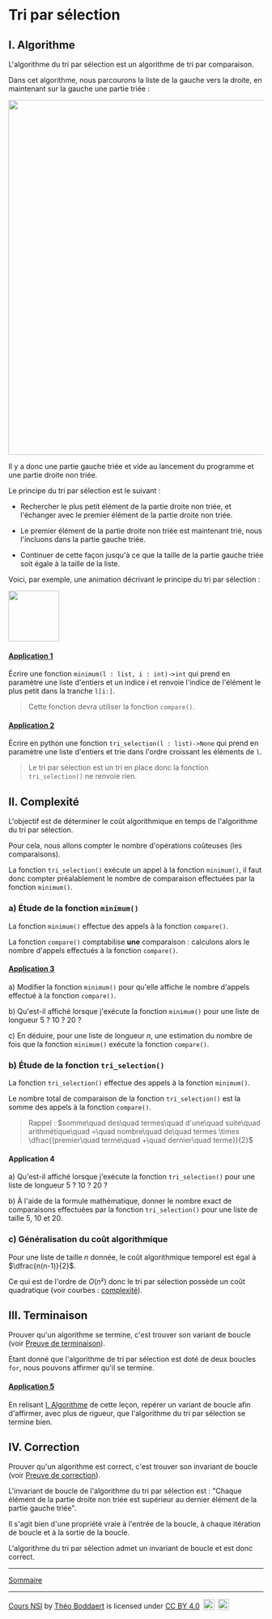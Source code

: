 # Tri par sélection

## I. <a name="algorithme"></a>Algorithme

L'algorithme du tri par sélection est un algorithme de tri par comparaison.

Dans cet algorithme, nous parcourons la liste de la gauche vers la droite, en maintenant sur la gauche une partie triée :

<img src="./img/schema_tri.png" width=700>

Il y a donc une partie gauche triée et vide au lancement du programme et une partie droite non triée.

Le principe du tri par sélection est le suivant :

- Rechercher le plus petit élément de la partie droite non triée, et l'échanger avec le premier élément de la partie droite non triée.

- Le premier élément de la partie droite non triée est maintenant trié, nous l'incluons dans la partie gauche triée.

- Continuer de cette façon jusqu'à ce que la taille de la partie gauche triée soit égale à la taille de la liste.

Voici, par exemple, une animation décrivant le principe du tri par sélection :

<img src="./img/animation_tri_selection.gif" width=100>

#### <ins>Application 1</ins>

Écrire une fonction `minimum(l : list, i : int)->int` qui prend en paramètre une liste d'entiers et un indice $i$ et renvoie l'indice de l'élément le plus petit dans la tranche `l[i:]`.

> Cette fonction devra utiliser la fonction `compare()`.

#### <ins>Application 2</ins>

Écrire en python une fonction `tri_selection(l : list)->None` qui prend en paramètre une liste d'entiers et trie dans l'ordre croissant les éléments de `l`.

> Le tri par sélection est un tri en place donc la fonction ``tri_selection()`` ne renvoie rien.

## II. Complexité

L'objectif est de déterminer le coût algorithmique en temps de l'algorithme du tri par sélection.

Pour cela, nous allons compter le nombre d'opérations coûteuses (les comparaisons).

La fonction `tri_selection()` exécute un appel à la fonction `minimum()`, il faut donc compter préalablement le nombre de comparaison effectuées par la fonction `minimum()`.

### a) Étude de la fonction `minimum()`

La fonction `minimum()` effectue des appels à la fonction `compare()`.

La fonction `compare()` comptabilise **une** comparaison : calculons alors le nombre d'appels effectués à la fonction `compare()`.

#### <ins>Application 3</ins>

a) Modifier la fonction ``minimum()`` pour qu'elle affiche le nombre d'appels effectué à la fonction `compare()`.

b) Qu'est-il affiché lorsque j'exécute la fonction `minimum()` pour une liste de longueur $5$ ? $10$ ? $20$ ?

c) En déduire, pour une liste de longueur $n$, une estimation du nombre de fois que la fonction `minimum()` exécute la fonction `compare()`.

### b) Étude de la fonction `tri_selection()`

La fonction `tri_selection()` effectue des appels à la fonction `minimum()`.

Le nombre total de comparaison de la fonction `tri_selection()` est la somme des appels à la fonction `compare()`.

> Rappel : $somme\quad des\quad termes\quad d'une\quad suite\quad arithmétique\quad =\quad nombre\quad de\quad termes \times \dfrac{(premier\quad terme\quad +\quad dernier\quad terme)}{2}$

#### Application 4

a) Qu'est-il affiché lorsque j'exécute la fonction `tri_selection()` pour une liste de longueur $5$ ? $10$ ? $20$ ?

b) À l'aide de la formule mathématique, donner le nombre exact de comparaisons effectuées par la fonction `tri_selection()` pour une liste de taille $5$, $10$ et $20$.

### c) Généralisation du coût algorithmique 

Pour une liste de taille $n$ donnée, le coût algorithmique temporel est égal à $\dfrac{n(n-1)}{2}$.

Ce qui est de l'ordre de $O(n²)$ donc le tri par sélection possède un coût quadratique (voir courbes : [complexité](./../Optimisation/Complexité.md)).

## III. Terminaison

Prouver qu'un algorithme se termine, c'est trouver son variant de boucle (voir [Preuve de terminaison](./../Optimisation/Preuve_de_terminaison.md)).

Étant donné que l'algorithme de tri par sélection est doté de deux boucles `for`, nous pouvons affirmer qu'il se termine.

#### <ins>Application 5</ins>

En relisant [I. Algorithme](#algorithme) de cette leçon, repérer un variant de boucle afin d'affirmer, avec plus de rigueur, que l'algorithme du tri par sélection se termine bien.

## IV. Correction

Prouver qu'un algorithme est correct, c'est trouver son invariant de boucle (voir [Preuve de correction](./../Optimisation/Preuve_de_correction.md)).

L'invariant de boucle de l'algorithme du tri par sélection est : "Chaque élément de la partie droite non triée est supérieur au dernier élément de la partie gauche triée".

Il s'agit bien d'une propriété vraie à l'entrée de la boucle, à chaque itération de boucle et à la sortie de la boucle.

L'algorithme du tri par sélection admet un invariant de boucle et est donc correct.

______________

[Sommaire](./../../README.md)

___________

<p xmlns:cc="http://creativecommons.org/ns#" xmlns:dct="http://purl.org/dc/terms/"><a property="dct:title" rel="cc:attributionURL" href="https://github.com/boddaert/nsi">Cours NSI</a> by <a rel="cc:attributionURL dct:creator" property="cc:attributionName" href="https://github.com/boddaert">Théo Boddaert</a> is licensed under <a href="https://creativecommons.org/licenses/by/4.0/?ref=chooser-v1" target="_blank" rel="license noopener noreferrer" style="display:inline-block;">CC BY 4.0</a>  <img style="height:22px!important;margin-left:3px;vertical-align:text-bottom;" src="https://mirrors.creativecommons.org/presskit/icons/cc.svg?ref=chooser-v1" alt="">  <img style="height:22px!important;margin-left:3px;vertical-align:text-bottom;" src="https://mirrors.creativecommons.org/presskit/icons/by.svg?ref=chooser-v1" alt=""></p> 